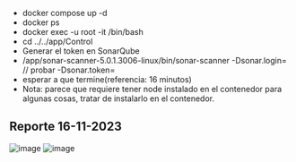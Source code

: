 - docker compose up -d
- docker ps
- docker exec -u root -it <CONTAINER ID OR CONTAINER NAME> /bin/bash
- cd ../../app/Control
- Generar el token en SonarQube
- /app/sonar-scanner-5.0.1.3006-linux/bin/sonar-scanner -Dsonar.login=<TOKEN> // probar -Dsonar.token=<TOKEN>
- esperar a que termine(referencia: 16 minutos)
- Nota: parece que requiere tener node instalado en el contenedor para algunas cosas, tratar de instalarlo en el contenedor.

## Reporte 16-11-2023
![image](https://github.com/IsWladi/Simple-Inventario-Duoc/assets/133131317/76ca9758-dc35-4a23-8f4c-8bdf57ddcdac)
![image](https://github.com/IsWladi/Simple-Inventario-Duoc/assets/133131317/b729089b-1a75-4b8c-bcb0-fd2f9cd7e247)

